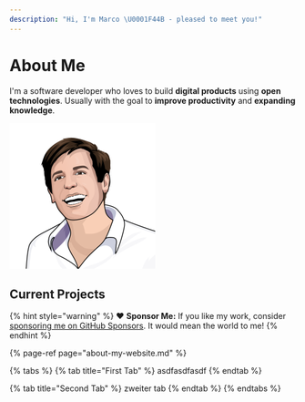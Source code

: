 ```yaml
---
description: "Hi, I'm Marco \U0001F44B️ - pleased to meet you!"
---
```


# About Me

I'm a software developer who loves to build **digital products** using **open technologies**. Usually with the goal to **improve productivity** and **expanding knowledge**.

![Marco Betschart](.gitbook/assets/marco-betschart.png)

## Current Projects

{% hint style="warning" %}
❤️ **Sponsor Me:** If you like my work, consider [sponsoring me on GitHub Sponsors](https://github.com/sponsors/marbetschar). It would mean the world to me!
{% endhint %}

{% page-ref page="about-my-website.md" %}

{% tabs %}
{% tab title="First Tab" %}
asdfasdfasdf
{% endtab %}

{% tab title="Second Tab" %}
zweiter tab
{% endtab %}
{% endtabs %}


